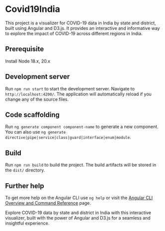 # Covid19India

This project is a visualizer for COVID-19 data in India by state and district, built using Angular and D3.js. It provides an interactive and informative way to explore the impact of COVID-19 across different regions in India.

## Prerequisite

Install Node 18.x, 20.x 

## Development server

Run `npm run start` to start the development server. Navigate to `http://localhost:4200/`. The application will automatically reload if you change any of the source files.

## Code scaffolding

Run `ng generate component component-name` to generate a new component. You can also use `ng generate directive|pipe|service|class|guard|interface|enum|module`.

## Build

Run `npm run build` to build the project. The build artifacts will be stored in the `dist/` directory.

## Further help

To get more help on the Angular CLI use `ng help` or visit the [Angular CLI Overview and Command Reference](https://angular.dev/tools/cli) page.

Explore COVID-19 data by state and district in India with this interactive visualizer, built with the power of Angular and D3.js for a seamless and insightful experience.

